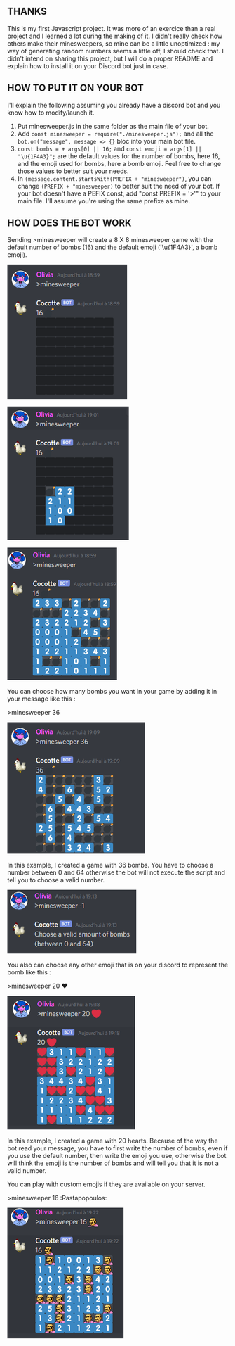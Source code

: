 
## THANKS 

This is my first Javascript project. It was more of an exercice than a real project and I learned a lot during the making of it. I didn't really check how others make their minesweepers, so mine can be a little unoptimized : my way of generating random numbers seems a little off, I should check that. I didn't intend on sharing this project, but I will do a proper README and explain how to install it on your Discord bot just in case.


## HOW TO PUT IT ON YOUR BOT

I'll explain the following assuming you already have a discord bot and you know how to modify/launch it.

1. Put minesweeper.js in the same folder as the main file of your bot.
2. Add `const minesweeper = require("./minesweeper.js");` and all the `bot.on("message", message => {}` bloc into your main bot file.
3. `const bombs = + args[0] || 16;` and `const emoji = args[1] || "\u{1F4A3}";` are the default values for the number of bombs, here 16, and the emoji used for bombs, here a bomb emoji. Feel free to change those values to better suit your needs.
4. In `(message.content.startsWith(PREFIX + "minesweeper")`, you can change `(PREFIX + "minesweeper)` to better suit the need of your bot. If your bot doesn't have a PEFIX const, add "const PREFIX = '>'" to your main file. I'll assume you're using the same prefixe as mine.

## HOW DOES THE BOT WORK

Sending >minesweeper will create a 8 X 8 minesweeper game with the default number of bombs (16) and the default emoji ('\u{1F4A3}', a bomb emoji).

![Screenshot: an 8x8 grid filled with black squares](./screenshots/screenshot1.png)

![Screenshot: clicking on a black square will reveal the content of it](./screenshots/screenshot2.png)

![Screenshot: 16 bombs in the game](./screenshots/screenshot3.png)

You can choose how many bombs you want in your game by adding it in your message like this :

\>minesweeper 36

![Screenshot: 36 bombs in the game](./screenshots/screenshot4.png)

In this example, I created a game with 36 bombs. You have to choose a number between 0 and 64 otherwise the bot will not execute the script and tell you to choose a valid number.

![Screenshot: bot telling you to choose a valid amount of bombs](./screenshots/screenshot7.png)

You also can choose any other emoji that is on your discord to represent the bomb like this :

\>minesweeper 20 :heart:

![Screenshot: 20 hearts in the grid](./screenshots/screenshot5.png)

In this example, I created a game with 20 hearts. Because of the way the bot read your message, you have to first write the number of bombs, even if you use the default number, then write the emoji you use, otherwise the bot will think the emoji is the number of bombs and will tell you that it is not a valid number.

You can play with custom emojis if they are available on your server.

\>minesweeper 16 :Rastapopoulos:

![Screenshot: grid with 16 Rastapopoulos](./screenshots/screenshot6.png)







